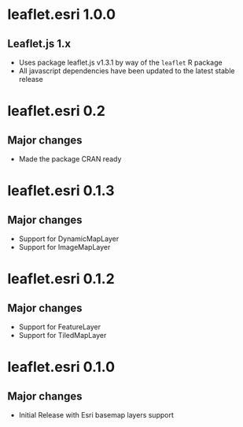 # leaflet.esri 1.0.0

## Leaflet.js 1.x

- Uses package leaflet.js v1.3.1 by way of the `leaflet` R package
- All javascript dependencies have been updated to the latest stable release

# leaflet.esri 0.2

## Major changes

- Made the package CRAN ready

# leaflet.esri 0.1.3

## Major changes

- Support for DynamicMapLayer
- Support for ImageMapLayer

# leaflet.esri 0.1.2

## Major changes

- Support for FeatureLayer
- Support for TiledMapLayer

# leaflet.esri 0.1.0

## Major changes

- Initial Release with Esri basemap layers support
